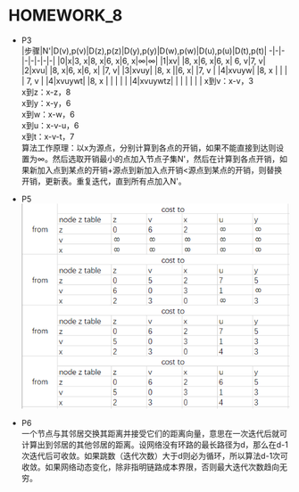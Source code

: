 # HOMEWORK_8
- P3  
    |步骤|N'|D(v),p(v)|D(z),p(z)|D(y),p(y)|D(w),p(w)|D(u),p(u)|D(t),p(t)|
  -|-|-|-|-|-|-|-|
  |0|x|3, x|8, x|6, x|6, x|∞|∞|
  |1|xv| |8, x|6, x|6, x| 6, v|7, v|
  |2|xvu| |8, x|6, x|6, x| |7, v|
  |3|xvuy| |8, x ||6, x| |7, v |
  |4|xvuyw| |8, x | | | | 7, v |
  |4|xvuywt| |8, x | | | | |
  |4|xvuywtz| | | | | | |
  x到v：x-v，3  
  x到z：x-z，8  
  x到y：x-y，6  
  x到w：x-w，6  
  x到u：x-v-u，6  
  x到t：x-v-t，7  
  算法工作原理：以x为源点，分别计算到各点的开销，如果不能直接到达则设置为∞。然后选取开销最小的点加入节点子集N'，然后在计算到各点开销，如果新加入点到某点的开销+源点到新加入点开销<源点到某点的开销，则替换开销，更新表。重复迭代，直到所有点加入N'。
- P5  
  ![node z table](./nodeztable.png)
  
- P6  
  一个节点与其邻居交换其距离并接受它们的距离向量，意思在一次迭代后就可计算出到邻居的其他邻居的距离。设网络没有环路的最长路径为d，那么在d-1次迭代后可收敛。如果跳数（迭代次数）大于d则必为循环，所以算法d-1次可收敛。如果网络动态变化，除非指明链路成本界限，否则最大迭代次数趋向无穷。